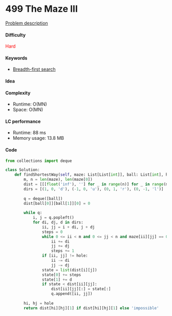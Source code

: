 499 The Maze III
=======================
[Problem description](https://leetcode.com/problems/the-maze-iii/)

#### Difficulty
<span style="color:red">Hard</span>

#### Keywords
- [Breadth-first search](../categories/bfs.md)
  
#### Idea


#### Complexity
- Runtime: O(MN)
- Space: O(MN)
  
#### LC performance
- Runtime: 88 ms
- Memory usage: 13.8 MB

#### Code
```python
from collections import deque

class Solution:
    def findShortestWay(self, maze: List[List[int]], ball: List[int], hole: List[int]) -> str:
        m, n = len(maze), len(maze[0])
        dist = [[[float('inf'), ''] for _ in range(n)] for _ in range(m) ]
        dirs = [(1, 0, 'd'), (-1, 0, 'u'), (0, 1, 'r'), (0, -1, 'l')]
        
        q = deque([ball])
        dist[ball[0]][ball[1]][0] = 0
        
        while q:
            i, j = q.popleft()
            for di, dj, d in dirs:
                ii, jj = i + di, j + dj
                steps = 0
                while 0 <= ii < m and 0 <= jj < n and maze[ii][jj] == 0 and [ii, jj] != hole:
                    ii += di
                    jj += dj
                    steps += 1
                if [ii, jj] != hole:
                    ii -= di
                    jj -= dj
                state = list(dist[i][j])
                state[0] += steps
                state[1] += d
                if state < dist[ii][jj]:
                    dist[ii][jj][:] = state[:]
                    q.append([ii, jj])
                    
        hi, hj = hole
        return dist[hi][hj][1] if dist[hi][hj][1] else 'impossible'
```